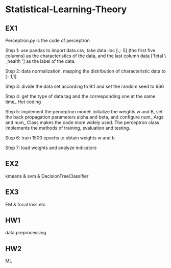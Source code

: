 # Statistical-Learning-Theory

## EX1

Perceptron.py is the code of perceptron

Step 1: use pandas to import data.csv, take data.iloc [:,: 5] (the first five columns) as the characteristics of the data, and the last column data ['fetal \ _health '] as the label of the data.

Step 2: data normalization, mapping the distribution of characteristic data to [- 1,1].

Step 3: divide the data set according to 9:1 and set the random seed to 666

Step 4: get the type of data tag and the corresponding one at the same time\_ Hot coding

Step 5: implement the perceptron model: initialize the weights w and B, set the back propagation parameters alpha and beta, and configure num\_ Args and num\_ Class makes the code more widely used. The perceptron class implements the methods of training, evaluation and testing.

Step 6: train 1500 epochs to obtain weights w and b

Step 7: load weights and analyze indicators

## EX2

kmeans & svm & DecisionTreeClassifier

## EX3

EM & focal loss etc.

## HW1

data preprocessing 

## HW2

ML